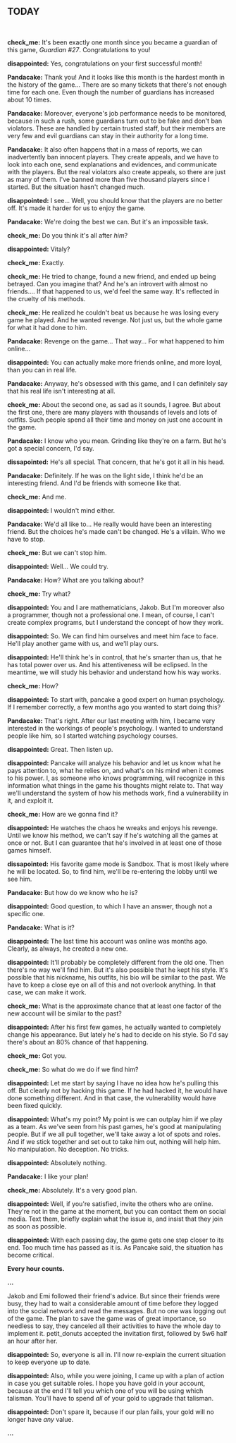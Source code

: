 ## TODAY

<br>

**check_me:** It's been exactly one month since you became a guardian of this game, *Guardian #27*. Congratulations to you!

**disappointed:** Yes, congratulations on your first successful month!

**Pandacake:** Thank you! And it looks like this month is the hardest month in the history of the game... There are so many tickets that there's not enough time for each one. Even though the number of guardians has increased about 10 times.

**Pandacake:** Moreover, everyone's job performance needs to be monitored, because in such a rush, some guardians turn out to be fake and don't ban violators. These are handled by certain trusted staff, but their members are very few and evil guardians can stay in their authority for a long time.

**Pandacake:** It also often happens that in a mass of reports, we can inadvertently ban innocent players. They create appeals, and we have to look into each one, send explanations and evidences, and communicate with the players. But the real violators also create appeals, so there are just as many of them. I've banned more than five thousand players since I started. But the situation hasn't changed much.

**disappointed:** I see... Well, you should know that the players are no better off. It's made it harder for us to enjoy the game.

**Pandacake:** We're doing the best we can. But it's an impossible task.

**check_me:** Do you think it's all after *him*?

**disappointed:** Vitaly?

**check_me:** Exactly.

**check_me:** He tried to change, found a new friend, and ended up being betrayed. Can you imagine that? And he's an introvert with almost no friends.... If that happened to us, we'd feel the same way. It's reflected in the cruelty of his methods.

**check_me:** He realized he couldn't beat us because he was losing every game he played. And he wanted revenge. Not just us, but the whole game for what it had done to him.

**Pandacake:** Revenge on the game... That way... For what happened to him online...

**disappointed:** You can actually make more friends online, and more loyal, than you can in real life.

**Pandacake:** Anyway, he's obsessed with this game, and I can definitely say that his real life isn't interesting at all.

**check_me:** About the second one, as sad as it sounds, I agree. But about the first one, there are many players with thousands of levels and lots of outfits. Such people spend all their time and money on just one account in the game.

**Pandacake:** I know who you mean. Grinding like they're on a farm. But he's got a special concern, I'd say.

**dissapointed:** He's all special. That concern, that he's got it all in his head.

**Pandacake:** Definitely. If he was on the light side, I think he'd be an interesting friend. And I'd be friends with someone like that.

**check_me:** And me.

**disappointed:** I wouldn't mind either.

**Pandacake:** We'd all like to... He really would have been an interesting friend. But the choices he's made can't be changed. He's a villain. Who we have to stop.

**check_me:** But we can't stop him.

**disappointed:** Well... We could try.

**Pandacake:** How? What are you talking about?

**check_me:** Try what?

**disappointed:** You and I are mathematicians, Jakob. But I'm moreover also a programmer, though not a professional one. I mean, of course, I can't create complex programs, but I understand the concept of how they work.

**disappointed:** So. We can find him ourselves and meet him face to face. He'll play another game with us, and we'll play ours.

**disappointed:** He'll think he's in control, that he's smarter than us, that he has total power over us. And his attentiveness will be eclipsed. In the meantime, we will study his behavior and understand how his way works.

**check_me:** How?

**disappointed:** To start with, pancake a good expert on human psychology. If I remember correctly, a few months ago you wanted to start doing this?

**Pandacake:** That's right. After our last meeting with him, I became very interested in the workings of people's psychology. I wanted to understand people like him, so I started watching psychology courses.

**disappointed:** Great. Then listen up.

**disappointed:** Pancake will analyze his behavior and let us know what he pays attention to, what he relies on, and what's on his mind when it comes to his power. I, as someone who knows programming, will recognize in this information what things in the game his thoughts might relate to. That way we'll understand the system of how his methods work, find a vulnerability in it, and exploit it.

**check_me:** How are we gonna find it?

**disappointed:** He watches the chaos he wreaks and enjoys his revenge. Until we know his method, we can't say if he's watching all the games at once or not. But I can guarantee that he's involved in at least one of those games himself.

**dissapointed:** His favorite game mode is Sandbox. That is most likely where he will be located. So, to find him, we'll be re-entering the lobby until we see him.

**Pandacake:** But how do we know who he is?

**disappointed:** Good question, to which I have an answer, though not a specific one.

**Pandacake:** What is it?

**disappointed:** The last time his account was online was months ago. Clearly, as always, he created a new one.

**disappointed:** It'll probably be completely different from the old one. Then there's no way we'll find him. But it's also possible that he kept his style. It's possible that his nickname, his outfits, his bio will be similar to the past. We have to keep a close eye on all of this and not overlook anything. In that case, we can make it work.

**check_me:** What is the approximate chance that at least one factor of the new account will be similar to the past?

**disappointed:** After his first few games, he actually wanted to completely change his appearance. But lately he's had to decide on his style. So I'd say there's about an 80% chance of that happening.

**check_me:** Got you.

**check_me:** So what do we do if we find him?

**disappointed:** Let me start by saying I have no idea how he's pulling this off. But clearly not by hacking this game. If he had hacked it, he would have done something different. And in that case, the vulnerability would have been fixed quickly.

**disappointed:** What's my point? My point is we can outplay him if we play as a team. As we've seen from his past games, he's good at manipulating people. But if we all pull together, we'll take away a lot of spots and roles. And if we stick together and set out to take him out, nothing will help him. No manipulation. No deception. No tricks.

**disappointed:** Absolutely nothing.

**Pandacake:** I like your plan!

**check_me:** Absolutely. It's a very good plan.

**disappointed:** Well, if you're satisfied, invite the others who are online. They're not in the game at the moment, but you can contact them on social media. Text them, briefly explain what the issue is, and insist that they join as soon as possible.

**disappointed:** With each passing day, the game gets one step closer to its end. Too much time has passed as it is. As Pancake said, the situation has become critical.

**Every hour counts.**

**...**

Jakob and Emi followed their friend's advice. But since their friends were busy, they had to wait a considerable amount of time before they logged into the social network and read the messages. But no one was logging out of the game. The plan to save the game was of great importance, so needless to say, they canceled all their activities to have the whole day to implement it. petit_donuts accepted the invitation first, followed by 5w6 half an hour after her.

**disappointed:** So, everyone is all in. I'll now re-explain the current situation to keep everyone up to date.

**disappointed:** Also, while you were joining, I came up with a plan of action in case you get suitable roles. I hope you have gold in your account, because at the end I'll tell you which one of you will be using which talisman. You'll have to spend *all* of your gold to upgrade that talisman.

**disappointed:** Don't spare it, because if our plan fails, your gold will no longer have *any* value.

**...**